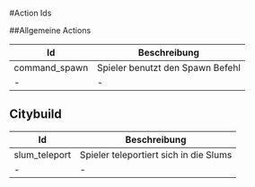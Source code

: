 #Action Ids

##Allgemeine Actions

| Id         | Beschreibung |
|---------------|----------|
|  command_spawn  |  Spieler benutzt den Spawn Befehl  |
| - | -   |


## Citybuild

| Id         | Beschreibung |
|---------------|----------|
|  slum_teleport  |  Spieler teleportiert sich in die Slums |
| - | -  |
